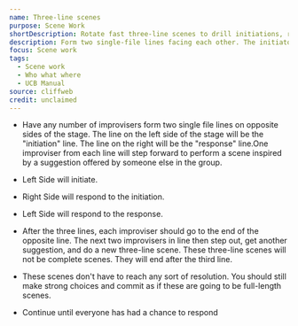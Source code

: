 ```yaml
---
name: Three-line scenes
purpose: Scene Work
shortDescription: Rotate fast three-line scenes to drill initiations, responses, and quick commitments.
description: Form two single-file lines facing each other. The initiator delivers the first line from a suggestion, the responder answers, and the initiator buttons with a third line before both head to the opposite line—rapid reps for strong offers and attentive listening.
focus: Scene work
tags:
  - Scene work
  - Who what where
  - UCB Manual
source: cliffweb
credit: unclaimed
---
```


- Have any number of improvisers form two single file lines on opposite sides of the stage. The line on the left side of the stage will be the "initiation" line. The line on the right will be the "response" line.One improviser from each line will step forward to perform a scene inspired by a suggestion offered by someone else in the group.

- Left Side will initiate.

- Right Side will respond to the initiation.

- Left Side will respond to the response.

- After the three lines, each improviser should go to the end of the opposite line. The next two improvisers in line then step out, get another suggestion, and do a new three-line scene. These three-line scenes will not be complete scenes. They will end after the third line.

- These scenes don't have to reach any sort of resolution. You should still make strong choices and commit as if these are going to be full-length scenes.

- Continue until everyone has had a chance to respond

